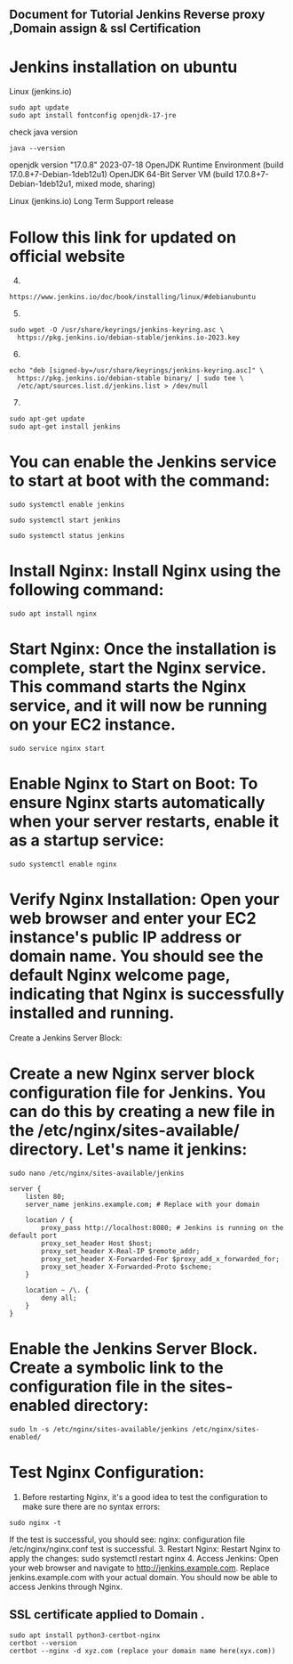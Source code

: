 ## Document for Tutorial Jenkins Reverse proxy ,Domain assign & ssl Certification
# Jenkins installation on ubuntu
Linux (jenkins.io)
```
sudo apt update
sudo apt install fontconfig openjdk-17-jre
```
check java version
```
java --version
```

openjdk version "17.0.8" 2023-07-18
OpenJDK Runtime Environment (build 17.0.8+7-Debian-1deb12u1)
OpenJDK 64-Bit Server VM (build 17.0.8+7-Debian-1deb12u1, mixed mode, sharing)


Linux (jenkins.io)
Long Term Support release
# Follow this link for updated on official website 
4.
```
https://www.jenkins.io/doc/book/installing/linux/#debianubuntu
```
5.
```
sudo wget -O /usr/share/keyrings/jenkins-keyring.asc \
  https://pkg.jenkins.io/debian-stable/jenkins.io-2023.key
```
6.
```
echo "deb [signed-by=/usr/share/keyrings/jenkins-keyring.asc]" \
  https://pkg.jenkins.io/debian-stable binary/ | sudo tee \
  /etc/apt/sources.list.d/jenkins.list > /dev/null
```
7.
```
sudo apt-get update
sudo apt-get install jenkins

```

# You can enable the Jenkins service to start at boot with the command:
```
sudo systemctl enable jenkins

sudo systemctl start jenkins

sudo systemctl status jenkins
```

# Install Nginx: Install Nginx using the following command:
```
sudo apt install nginx

```
# Start Nginx: Once the installation is complete, start the Nginx service. This command starts the Nginx service, and it will now be running on your EC2 instance.
```
sudo service nginx start
```

# Enable Nginx to Start on Boot: To ensure Nginx starts automatically when your server restarts, enable it as a startup service:
```
sudo systemctl enable nginx
```
# Verify Nginx Installation: Open your web browser and enter your EC2 instance's public IP address or domain name. You should see the default Nginx welcome page, indicating that Nginx is successfully installed and running.


Create a Jenkins Server Block:
# Create a new Nginx server block configuration file for Jenkins. You can do this by creating a new file in the /etc/nginx/sites-available/ directory. Let's name it jenkins:
```
sudo nano /etc/nginx/sites-available/jenkins

```
```
server {
    listen 80;
    server_name jenkins.example.com; # Replace with your domain

    location / {
        proxy_pass http://localhost:8080; # Jenkins is running on the default port
        proxy_set_header Host $host;
        proxy_set_header X-Real-IP $remote_addr;
        proxy_set_header X-Forwarded-For $proxy_add_x_forwarded_for;
        proxy_set_header X-Forwarded-Proto $scheme;
    }

    location ~ /\. {
        deny all;
    }
}
```
# Enable the Jenkins Server Block. Create a symbolic link to the configuration file in the sites-enabled directory:
```
sudo ln -s /etc/nginx/sites-available/jenkins /etc/nginx/sites-enabled/
```

# Test Nginx Configuration:
1.	Before restarting Nginx, it's a good idea to test the configuration to make sure there are no syntax errors:
```
sudo nginx -t
```
If the test is successful, you should see: nginx: configuration file /etc/nginx/nginx.conf test is successful.
3.	Restart Nginx: Restart Nginx to apply the changes:
sudo systemctl restart nginx 
4.	Access Jenkins: Open your web browser and navigate to http://jenkins.example.com. Replace jenkins.example.com with your actual domain. You should now be able to access Jenkins through Nginx.


## SSL certificate applied to Domain .
```
sudo apt install python3-certbot-nginx
certbot --version
certbot --nginx -d xyz.com (replace your domain name here(xyx.com))
```
